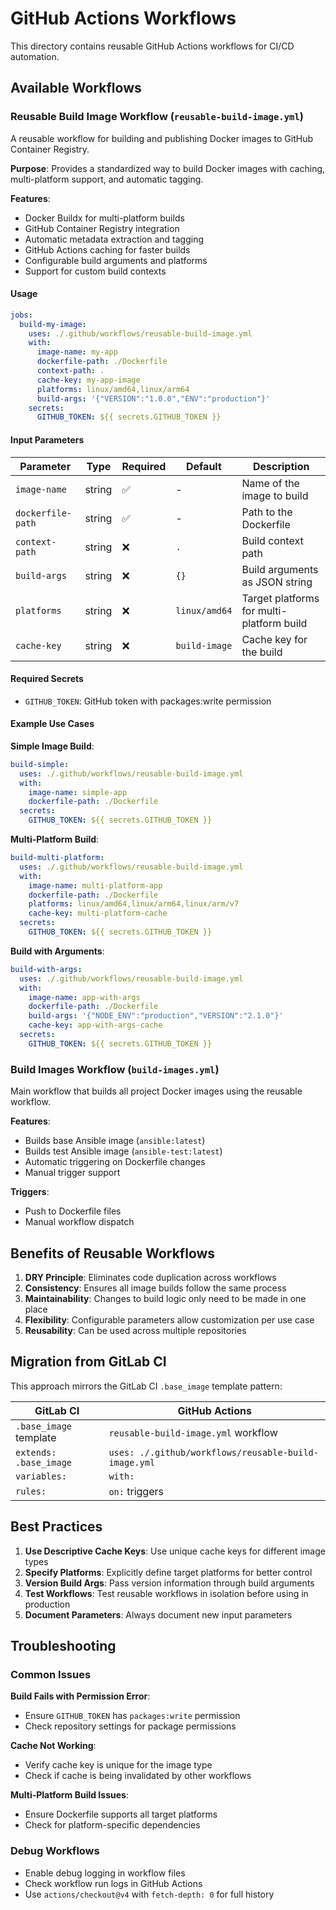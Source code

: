 # GitHub Actions Workflows

This directory contains reusable GitHub Actions workflows for CI/CD automation.

## Available Workflows

### Reusable Build Image Workflow (`reusable-build-image.yml`)

A reusable workflow for building and publishing Docker images to GitHub Container Registry.

**Purpose**: Provides a standardized way to build Docker images with caching, multi-platform support, and automatic tagging.

**Features**:
- Docker Buildx for multi-platform builds
- GitHub Container Registry integration
- Automatic metadata extraction and tagging
- GitHub Actions caching for faster builds
- Configurable build arguments and platforms
- Support for custom build contexts

#### Usage

```yaml
jobs:
  build-my-image:
    uses: ./.github/workflows/reusable-build-image.yml
    with:
      image-name: my-app
      dockerfile-path: ./Dockerfile
      context-path: .
      cache-key: my-app-image
      platforms: linux/amd64,linux/arm64
      build-args: '{"VERSION":"1.0.0","ENV":"production"}'
    secrets:
      GITHUB_TOKEN: ${{ secrets.GITHUB_TOKEN }}
```

#### Input Parameters

| Parameter | Type | Required | Default | Description |
|-----------|------|----------|---------|-------------|
| `image-name` | string | ✅ | - | Name of the image to build |
| `dockerfile-path` | string | ✅ | - | Path to the Dockerfile |
| `context-path` | string | ❌ | `.` | Build context path |
| `build-args` | string | ❌ | `{}` | Build arguments as JSON string |
| `platforms` | string | ❌ | `linux/amd64` | Target platforms for multi-platform build |
| `cache-key` | string | ❌ | `build-image` | Cache key for the build |

#### Required Secrets

- `GITHUB_TOKEN`: GitHub token with packages:write permission

#### Example Use Cases

**Simple Image Build**:
```yaml
build-simple:
  uses: ./.github/workflows/reusable-build-image.yml
  with:
    image-name: simple-app
    dockerfile-path: ./Dockerfile
  secrets:
    GITHUB_TOKEN: ${{ secrets.GITHUB_TOKEN }}
```

**Multi-Platform Build**:
```yaml
build-multi-platform:
  uses: ./.github/workflows/reusable-build-image.yml
  with:
    image-name: multi-platform-app
    dockerfile-path: ./Dockerfile
    platforms: linux/amd64,linux/arm64,linux/arm/v7
    cache-key: multi-platform-cache
  secrets:
    GITHUB_TOKEN: ${{ secrets.GITHUB_TOKEN }}
```

**Build with Arguments**:
```yaml
build-with-args:
  uses: ./.github/workflows/reusable-build-image.yml
  with:
    image-name: app-with-args
    dockerfile-path: ./Dockerfile
    build-args: '{"NODE_ENV":"production","VERSION":"2.1.0"}'
    cache-key: app-with-args-cache
  secrets:
    GITHUB_TOKEN: ${{ secrets.GITHUB_TOKEN }}
```

### Build Images Workflow (`build-images.yml`)

Main workflow that builds all project Docker images using the reusable workflow.

**Features**:
- Builds base Ansible image (`ansible:latest`)
- Builds test Ansible image (`ansible-test:latest`)
- Automatic triggering on Dockerfile changes
- Manual trigger support

**Triggers**:
- Push to Dockerfile files
- Manual workflow dispatch

## Benefits of Reusable Workflows

1. **DRY Principle**: Eliminates code duplication across workflows
2. **Consistency**: Ensures all image builds follow the same process
3. **Maintainability**: Changes to build logic only need to be made in one place
4. **Flexibility**: Configurable parameters allow customization per use case
5. **Reusability**: Can be used across multiple repositories

## Migration from GitLab CI

This approach mirrors the GitLab CI `.base_image` template pattern:

| GitLab CI | GitHub Actions |
|-----------|----------------|
| `.base_image` template | `reusable-build-image.yml` workflow |
| `extends: .base_image` | `uses: ./.github/workflows/reusable-build-image.yml` |
| `variables:` | `with:` |
| `rules:` | `on:` triggers |

## Best Practices

1. **Use Descriptive Cache Keys**: Use unique cache keys for different image types
2. **Specify Platforms**: Explicitly define target platforms for better control
3. **Version Build Args**: Pass version information through build arguments
4. **Test Workflows**: Test reusable workflows in isolation before using in production
5. **Document Parameters**: Always document new input parameters

## Troubleshooting

### Common Issues

**Build Fails with Permission Error**:
- Ensure `GITHUB_TOKEN` has `packages:write` permission
- Check repository settings for package permissions

**Cache Not Working**:
- Verify cache key is unique for the image type
- Check if cache is being invalidated by other workflows

**Multi-Platform Build Issues**:
- Ensure Dockerfile supports all target platforms
- Check for platform-specific dependencies

### Debug Workflows

- Enable debug logging in workflow files
- Check workflow run logs in GitHub Actions
- Use `actions/checkout@v4` with `fetch-depth: 0` for full history 